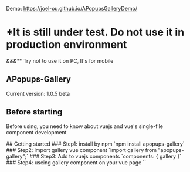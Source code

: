 Demo: https://joel-ou.github.io/APopupsGalleryDemo/
# *It is still under test. Do not use it in production environment
*&&&*** Try not to use it on PC, It's for mobile
## APopups-Gallery
Current version: 1.0.5 beta
## Before starting
Before using, you need to know about vuejs and vue's single-file component development
<p></p>
## Getting started
### Step1: install by npm
`npm install apopups-gallery`
### Step2: import gallery vue component
`import gallery from "apopups-gallery";`
### Step3: Add to vuejs components
`components: { gallery }`
### Step4: useing gallery component on your vue page
`<gallery :imageDatas="imageDatas" :index="0" :show="isShow" @onClose="isShow=false"></gallery>`
